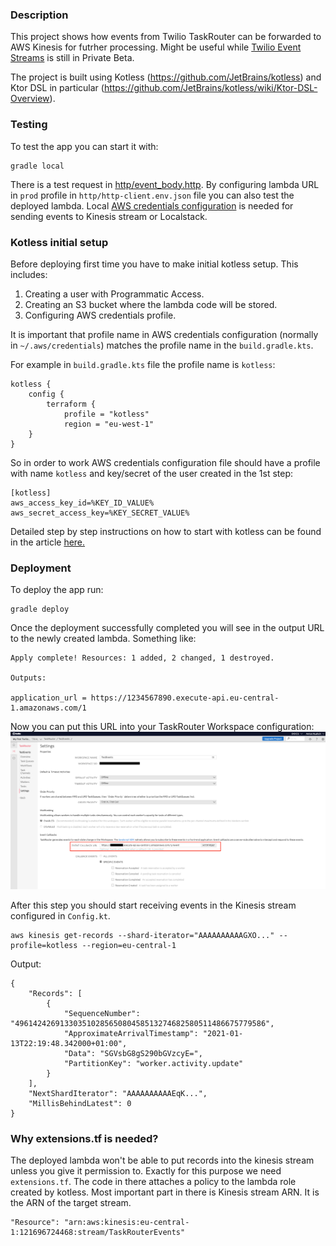 ### Description
This project shows how events from Twilio TaskRouter can be forwarded to AWS Kinesis for futrher processing. Might be useful while [Twilio Event Streams](https://www.twilio.com/blog/twilio-event-streams-private-beta) is still in Private Beta.

The project is built using Kotless (https://github.com/JetBrains/kotless) and Ktor DSL in particular (https://github.com/JetBrains/kotless/wiki/Ktor-DSL-Overview).

### Testing

To test the app you can start it with:
```
gradle local
```
There is a test request in [http/event_body.http](http/event_body.http). By configuring lambda URL in `prod` profile in `http/http-client.env.json` file you can also test the deployed lambda.
Local [AWS credentials configuration](https://docs.aws.amazon.com/sdk-for-java/v1/developer-guide/credentials.html) is needed for sending events to Kinesis stream or Localstack.

### Kotless initial setup

Before deploying first time you have to make initial kotless setup.
This includes:
1. Creating a user with Programmatic Access.
2. Creating an S3 bucket where the lambda code will be stored.
3. Configuring AWS credentials profile. 

It is important that profile name in AWS credentials configuration (normally in `~/.aws/credentials`) matches the profile name in the `build.gradle.kts`.

For example in `build.gradle.kts` file the profile name is `kotless`:
```
kotless {
    config {
        terraform {
            profile = "kotless"
            region = "eu-west-1"
    }
}
```
So in order to work AWS credentials configuration file should have a profile with name `kotless` and key/secret of the user created in the 1st step:
```
[kotless]
aws_access_key_id=%KEY_ID_VALUE%
aws_secret_access_key=%KEY_SECRET_VALUE%
```

Detailed step by step instructions on how to start with kotless can be found in the article [here.](https://hadihariri.com/2020/05/12/from-zero-to-lamda-with-kotless/)

### Deployment

To deploy the app run:
```
gradle deploy
```

Once the deployment successfully completed you will see in the output URL to the newly created lambda. Something like:
```
Apply complete! Resources: 1 added, 2 changed, 1 destroyed.

Outputs:

application_url = https://1234567890.execute-api.eu-central-1.amazonaws.com/1
```
Now you can put this URL into your TaskRouter Workspace configuration:
![TaskRouter Workspace configuration](documentation/resources/TaskRouterWorkspaceConfiguration.png)

After this step you should start receiving events in the Kinesis stream configured in `Config.kt`.
```
aws kinesis get-records --shard-iterator="AAAAAAAAAAGXO..." --profile=kotless --region=eu-central-1
```
Output:
```
{
    "Records": [
        {
            "SequenceNumber": "49614242691330351028565080458513274682580511486675779586",
            "ApproximateArrivalTimestamp": "2021-01-13T22:19:48.342000+01:00",
            "Data": "SGVsbG8gS290bGVzcyE=",
            "PartitionKey": "worker.activity.update"
        }
    ],
    "NextShardIterator": "AAAAAAAAAAEqK...",
    "MillisBehindLatest": 0
}
```

### Why extensions.tf is needed?
The deployed lambda won't be able to put records into the kinesis stream unless you give it permission to.
Exactly for this purpose we need `extensions.tf`. The code in there attaches a policy to the lambda role created by kotless.
Most important part in there is Kinesis stream ARN. It is the ARN of the target stream.
```
"Resource": "arn:aws:kinesis:eu-central-1:121696724468:stream/TaskRouterEvents"
```







